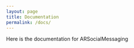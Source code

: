 ```yaml
---
layout: page
title: Documentation
permalink: /docs/
---
```


  Here is the documentation for ARSocialMessaging
